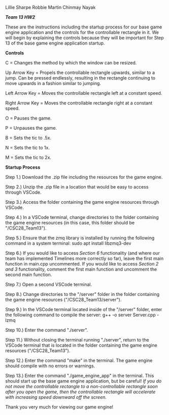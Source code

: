 Lillie Sharpe Robbie Martin Chinmay Nayak

***Team 13 HW2***

These are the instructions including the startup process for our base game engine application and the controls for the controllable rectangle in it. We will begin by explaining the controls because they will be important for Step 13 of the base game engine application startup.


**Controls**

C = Changes the method by which the window can be resized.

Up Arrow Key = Propels the controllable rectangle upwards, similar to a jump. Can be pressed endlessly, resulting in the rectangle continuing to move upwards in a fashion similar to jumping.

Left Arrow Key = Moves the controllable rectangle left at a constant speed.

Right Arrow Key = Moves the controllable rectangle right at a constant speed.

O = Pauses the game.

P = Unpauses the game.

B = Sets the tic to .5x.

N = Sets the tic to 1x.

M = Sets the tic to 2x.


**Startup Process**

Step 1.) Download the .zip file including the resources for the game engine.

Step 2.) Unzip the .zip file in a location that would be easy to access through VSCode.

Step 3.) Access the folder containing the game engine resources through VSCode.

Step 4.) In a VSCode terminal, change directories to the folder containing the game engine resources (in this case, this folder should be "/CSC28_Team13").

Step 5.) Ensure that the zmq library is installed by running the following command in a system terminal: sudo apt install libzmq3-dev

Step 6.) If you would like to access *Section 6* functionality (and where our team has implemented Timelines more correctly so far), leave the first main function in main.cpp uncommented. If you would like to access *Section 2 and 3* functionality, comment the first main function and uncomment the second main function.

Step 7.) Open a second VSCode terminal.

Step 8.) Change directories to the "/server" folder in the folder containing the game engine resources ("/CSC28_Team13/server").

Step 9.) In the VSCode terminal located inside of the "/server" folder, enter the following command to compile the server: g++ -o server Server.cpp -lzmq

Step 10.) Enter the command "./server".

Step 11.) Without closing the terminal running "./server", return to the VSCode terminal that is located in the folder containing the game engine resources ("/CSC28_Team13").

Step 12.) Enter the command "make" in the terminal. The game engine should compile with no errors or warnings.

Step 13.) Enter the command "./game_engine_app" in the terminal. This should start up the base game engine application, but be careful! *If you do not move the controllable rectangle to a non-controllable rectangle soon after you open the game, then the controllable rectangle will accelerate with increasing speed downward off the screen.*

Thank you very much for viewing our game engine!
